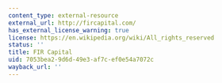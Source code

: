 ```yaml
---
content_type: external-resource
external_url: http://fircapital.com/
has_external_license_warning: true
license: https://en.wikipedia.org/wiki/All_rights_reserved
status: ''
title: FIR Capital
uid: 7053bea2-9d6d-49e3-af7c-ef0e54a7072c
wayback_url: ''
---
```

